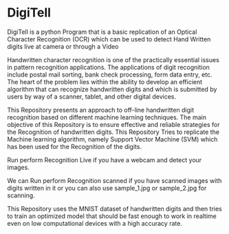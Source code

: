 # DigiTell

DigiTell is a python Program that is a basic replication of an Optical Character Recognition (OCR) which can be used to detect Hand Written digits live at camera or through a Video

Handwritten character recognition is one of the practically essential issues in pattern recognition applications. The applications of digit recognition include postal mail sorting, bank check processing, form data entry, etc. The heart of the problem lies within the ability to develop an efficient algorithm that can recognize handwritten digits and which is submitted by users by way of a scanner, tablet, and other digital devices. 

This Repository presents an approach to off-line handwritten digit recognition based on different machine learning techniques. The main objective of this Repository is to ensure effective and reliable strategies for the Recognition of handwritten digits. This Repository Tries to replicate the Machine learning algorithm, namely Support Vector Machine (SVM) which has been used for the Recognition of the digits. 

Run perform Recognition Live if you have a webcam and detect your images.

We can Run perform Recognition scanned if you have scanned images with digits written in it or you can also use 
sample_1.jpg or sample_2.jpg for scanning.

This Repository uses the MNIST dataset of handwritten digits and then tries to train an optimized model that should be fast enough to work in realtime even on low computational devices with a high accuracy rate.
